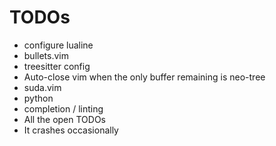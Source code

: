 # TODOs

- configure lualine
- bullets.vim
- treesitter config
- Auto-close vim when the only buffer remaining is neo-tree
- suda.vim
- python
- completion / linting
- All the open TODOs
- It crashes occasionally
